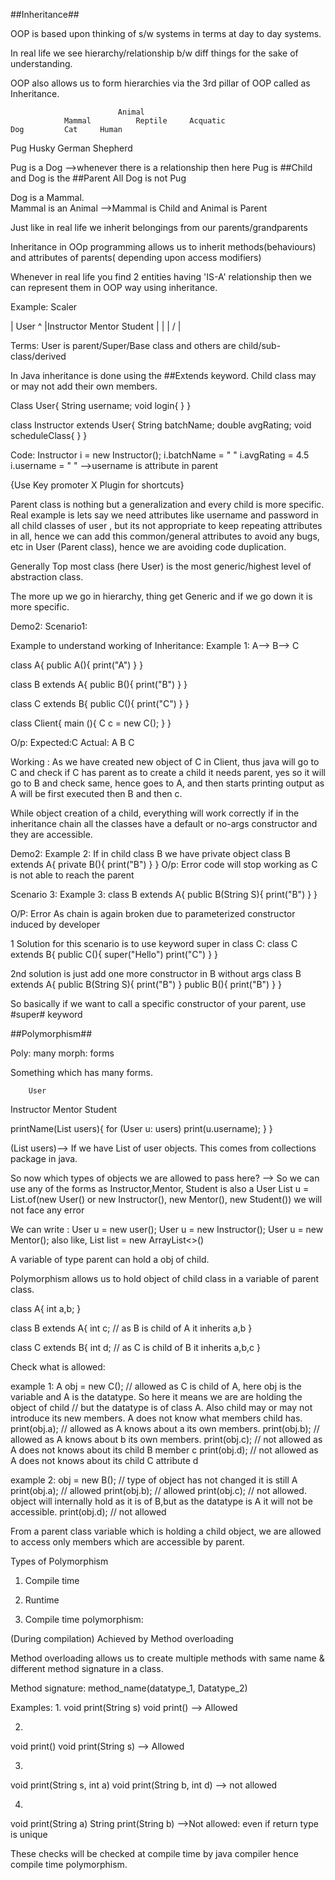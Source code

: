 ##Inheritance##

OOP is based upon thinking of s/w systems in terms at day to day systems.

In real life we see hierarchy/relationship b/w diff things for the sake of understanding.

OOP also allows us to form hierarchies via the 3rd pillar of OOP called as Inheritance.

							Animal
				Mammal			Reptile		Acquatic	
	Dog			Cat		Human
Pug	Husky	German Shepherd

Pug is a Dog		-->whenever there is a relationship then here Pug is ##Child and Dog is the ##Parent
All Dog is not Pug

Dog is a Mammal.	
Mammal is an Animal	-->Mammal is Child and Animal is Parent

Just like in real life we inherit belongings from our parents/grandparents


Inheritance in OOp programming allows us to inherit methods(behaviours) and attributes of parents( depending upon access modifiers)

Whenever in real life you find 2 entities having 'IS-A' relationship then we can represent them in OOP way using inheritance.

Example: Scaler

|		User		^
|Instructor	Mentor	Student	|
|				|
\/				|

Terms:
User is parent/Super/Base class and others are child/sub-class/derived


In Java inheritance is done using the ##Extends keyword.
Child class may or may not add their own members.

Class User{
String username;
void login{
}
}

class Instructor extends User{
String batchName;
double avgRating;
void scheduleClass{
}
}


Code:
Instructor i = new Instructor();
i.batchName = " "
i.avgRating = 4.5
i.username = " " -->username is attribute in parent

{Use Key promoter X Plugin for shortcuts}



Parent class is nothing but a generalization and every child is more specific.
Real example is lets say we need attributes like username and password in all child classes of user , but its not appropriate to keep
repeating attributes in all, hence we can add this common/general attributes to avoid any bugs, etc in User (Parent class), hence
we are avoiding code duplication.

Generally Top most class (here User) is the most generic/highest level of abstraction class.

The more up we go in hierarchy, thing get Generic and if we go down it is more specific.



Demo2: Scenario1:

Example to understand working of Inheritance:
Example 1:
A-->
B-->
C


class A{
public A(){
print("A")
}
}

class B extends A{
public B(){
print("B")
}
}

class C extends B{
public C(){
print("C")
}
}

class Client{
main (){
C c = new C();
}
}

O/p:
Expected:C
Actual: A
B
C

Working :
As we have created new object of C in Client, thus java will go to C and check if C has parent as to create a child it needs parent,
yes so it will go to B and check same, hence goes to A,
and then starts printing output as A will be first executed then B and then c.

While object creation of a child, everything will work correctly if in the inheritance chain all the classes have a default
or no-args constructor and they are accessible.


Demo2:
Example 2:
If in child class B we have private object
class B extends A{
private B(){
print("B")
}
}
O/p: Error
code will stop working as C is not able to reach the parent


Scenario 3:
Example 3:
class B extends A{
public B(String S){
print("B")
}
}

O/P: Error
As chain is again broken due to parameterized constructor induced by developer

1 Solution for this scenario is to use keyword super in class C:
class C extends B{
public C(){
super("Hello")
print("C")
}
}

2nd solution is just add one more constructor in B without args
class B extends A{
public B(String S){
print("B")
}
public B(){
print("B")
}
}


So basically if we want to call a specific constructor of your parent, use #super# keyword





##Polymorphism##

Poly: many
morph: forms

Something which has many forms.

		User
Instructor	Mentor	Student

printName(List<User> users){
for (User u: users)
print(u.username);
}
}


(List<User> users)--> If we have List of user objects. This comes from collections package in java.

So now which types of objects we are allowed to pass here?
--> So we can use any of the forms as Instructor,Mentor, Student is also a User
List<User> u = List.of(new User() or new Instructor(), new Mentor(), new Student()) we will not face any error

We can write :
User u = new user();
User u = new Instructor();
User u = new Mentor();
also like, List<Integer> list = new ArrayList<>()

A variable of type parent can hold a obj of child.

Polymorphism allows us to hold object of child class in a variable of parent class.

class A{
int a,b;
}

class B extends A{
int c;
// as B is child of A it inherits a,b
}

class C extends B{
int d;
// as C is child of B it inherits a,b,c
}

Check what is allowed:

example 1:
A obj = new C();	// allowed as C is child of A, here obj is the variable and A is the datatype. So here it means we are are holding the object of child
// but the datatype is of class A. Also child may or may not introduce its new members. A does not know what members child has.
print(obj.a); // allowed as A knows about a its own members.
print(obj.b); // allowed as A knows about b its own members.
print(obj.c); // not allowed as A does not knows about its child B member c
print(obj.d); // not allowed as A does not knows about its child C attribute d

example 2:
obj = new B(); // type of object has not changed it is still A
print(obj.a); // allowed
print(obj.b); // allowed
print(obj.c); // not allowed. object will internally hold as it is of B,but as the datatype is A it will not be accessible.
print(obj.d); // not allowed



From a parent class variable which is holding a child object, we are allowed to access only members which are accessible by parent.

Types of Polymorphism
1. Compile time
2. Runtime



1. Compile time polymorphism:

(During compilation) Achieved by Method overloading

Method overloading allows us to create multiple methods with same name & different method signature in a class.

Method signature:
method_name(datatype_1, Datatype_2)

Examples:
1.
void print(String s)
void print()
--> Allowed

2.
void print()
void print(String s)
--> Allowed

3.
void print(String s, int a)
void print(String b, int d)
--> not allowed

4.
void print(String a)
String print(String b)
-->Not allowed: even if return type is unique

These checks will be checked at compile time by java compiler hence compile time polymorphism.



